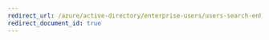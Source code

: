 ```yaml
---
redirect_url: /azure/active-directory/enterprise-users/users-search-enhanced
redirect_document_id: true
---
```

